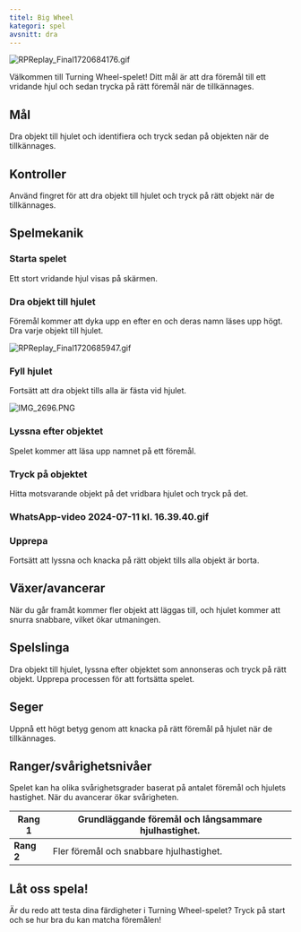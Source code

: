 ```yaml
---
titel: Big Wheel
kategori: spel
avsnitt: dra
---
```

![RPReplay_Final1720684176.gif](https://help.Studycat.com/hc/article_attachments/34931476777625)


Välkommen till Turning Wheel-spelet! Ditt mål är att dra föremål till ett vridande hjul och sedan trycka på rätt föremål när de tillkännages.


## Mål


Dra objekt till hjulet och identifiera och tryck sedan på objekten när de tillkännages.


## Kontroller


Använd fingret för att dra objekt till hjulet och tryck på rätt objekt när de tillkännages.


## Spelmekanik


### Starta spelet


Ett stort vridande hjul visas på skärmen.


### Dra objekt till hjulet


Föremål kommer att dyka upp en efter en och deras namn läses upp högt. Dra varje objekt till hjulet.


![RPReplay_Final1720685947.gif](https://help.Studycat.com/hc/article_attachments/34932060072217)


### Fyll hjulet


Fortsätt att dra objekt tills alla är fästa vid hjulet.


![IMG_2696.PNG](https://help.Studycat.com/hc/article_attachments/34825529495577)


### Lyssna efter objektet


Spelet kommer att läsa upp namnet på ett föremål.


### Tryck på objektet


Hitta motsvarande objekt på det vridbara hjulet och tryck på det.


### WhatsApp-video 2024-07-11 kl. 16.39.40.gif


### Upprepa


Fortsätt att lyssna och knacka på rätt objekt tills alla objekt är borta.


## Växer/avancerar


När du går framåt kommer fler objekt att läggas till, och hjulet kommer att snurra snabbare, vilket ökar utmaningen.


## Spelslinga


Dra objekt till hjulet, lyssna efter objektet som annonseras och tryck på rätt objekt. Upprepa processen för att fortsätta spelet.


## Seger


Uppnå ett högt betyg genom att knacka på rätt föremål på hjulet när de tillkännages.


## Ranger/svårighetsnivåer


Spelet kan ha olika svårighetsgrader baserat på antalet föremål och hjulets hastighet. När du avancerar ökar svårigheten.




| **Rang 1** | Grundläggande föremål och långsammare hjulhastighet. |
| --- | --- |
| **Rang 2** | Fler föremål och snabbare hjulhastighet. |


## Låt oss spela!


Är du redo att testa dina färdigheter i Turning Wheel-spelet? Tryck på start och se hur bra du kan matcha föremålen!